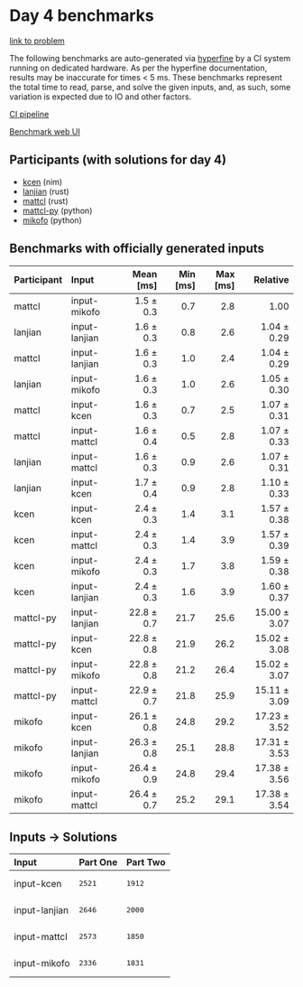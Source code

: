 # Day 4 benchmarks

[link to problem](https://adventofcode.com/2024/day/4)

The following benchmarks are auto-generated via
[hyperfine](https://github.com/sharkdp/hyperfine) by a CI system running on
dedicated hardware. As per the hyperfine documentation, results may be
inaccurate for times < 5 ms. These benchmarks represent the total time to read,
parse, and solve the given inputs, and, as such, some variation is expected due
to IO and other factors.

[CI pipeline](http://ci.papercode.net:8080/teams/main/pipelines/aoc2024)

[Benchmark web UI](https://aoc.ancalagon.black)


## Participants (with solutions for day 4)

- [kcen](https://github.com/kcen/aoc2024) (nim)
- [lanjian](https://github.com/lanjian/aoc-2024) (rust)
- [mattcl](https://github.com/mattcl/aoc2024) (rust)
- [mattcl-py](https://github.com/mattcl/aoc2024-py) (python)
- [mikofo](https://github.com/mikofo/aoc2024) (python)


## Benchmarks with officially generated inputs

| Participant | Input | Mean [ms] | Min [ms] | Max [ms] | Relative |
|:---|:---|---:|---:|---:|---:|
| mattcl | input-mikofo | 1.5 ± 0.3 | 0.7 | 2.8 | 1.00 |
| lanjian | input-lanjian | 1.6 ± 0.3 | 0.8 | 2.6 | 1.04 ± 0.29 |
| mattcl | input-lanjian | 1.6 ± 0.3 | 1.0 | 2.4 | 1.04 ± 0.29 |
| lanjian | input-mikofo | 1.6 ± 0.3 | 1.0 | 2.6 | 1.05 ± 0.30 |
| mattcl | input-kcen | 1.6 ± 0.3 | 0.7 | 2.5 | 1.07 ± 0.31 |
| mattcl | input-mattcl | 1.6 ± 0.4 | 0.5 | 2.8 | 1.07 ± 0.33 |
| lanjian | input-mattcl | 1.6 ± 0.3 | 0.9 | 2.6 | 1.07 ± 0.31 |
| lanjian | input-kcen | 1.7 ± 0.4 | 0.9 | 2.8 | 1.10 ± 0.33 |
| kcen | input-kcen | 2.4 ± 0.3 | 1.4 | 3.1 | 1.57 ± 0.38 |
| kcen | input-mattcl | 2.4 ± 0.3 | 1.4 | 3.9 | 1.57 ± 0.39 |
| kcen | input-mikofo | 2.4 ± 0.3 | 1.7 | 3.8 | 1.59 ± 0.38 |
| kcen | input-lanjian | 2.4 ± 0.3 | 1.6 | 3.9 | 1.60 ± 0.37 |
| mattcl-py | input-lanjian | 22.8 ± 0.7 | 21.7 | 25.6 | 15.00 ± 3.07 |
| mattcl-py | input-kcen | 22.8 ± 0.8 | 21.9 | 26.2 | 15.02 ± 3.08 |
| mattcl-py | input-mikofo | 22.8 ± 0.8 | 21.2 | 26.4 | 15.02 ± 3.07 |
| mattcl-py | input-mattcl | 22.9 ± 0.7 | 21.8 | 25.9 | 15.11 ± 3.09 |
| mikofo | input-kcen | 26.1 ± 0.8 | 24.8 | 29.2 | 17.23 ± 3.52 |
| mikofo | input-lanjian | 26.3 ± 0.8 | 25.1 | 28.8 | 17.31 ± 3.53 |
| mikofo | input-mikofo | 26.4 ± 0.9 | 24.8 | 29.4 | 17.38 ± 3.56 |
| mikofo | input-mattcl | 26.4 ± 0.7 | 25.2 | 29.1 | 17.38 ± 3.54 |


## Inputs -> Solutions

| Input | Part One | Part Two |
|:---|:---|:---|
|input-kcen|<pre>2521</pre>|<pre>1912</pre>|
|input-lanjian|<pre>2646</pre>|<pre>2000</pre>|
|input-mattcl|<pre>2573</pre>|<pre>1850</pre>|
|input-mikofo|<pre>2336</pre>|<pre>1831</pre>|